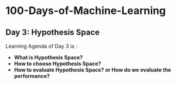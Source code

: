 # 100-Days-of-Machine-Learning

## Day 3: Hypothesis Space
Learning Agenda of Day 3 is :
- **What is Hypothesis Space?**
- **How to choose Hypothesis Space?**
- **How to evaluate Hypothesis Space? or How do we evaluate the performance?**

